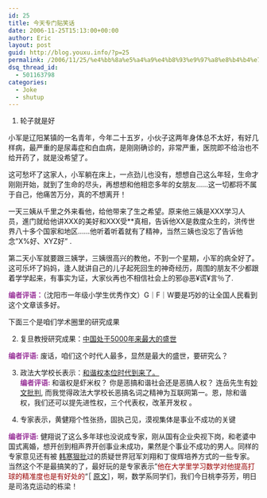 ```yaml
---
id: 25
title: 今天专门贴笑话
date: 2006-11-25T15:13:00+00:00
author: Eric
layout: post
guid: http://blog.youxu.info/?p=25
permalink: /2006/11/25/%e4%bb%8a%e5%a4%a9%e4%b8%93%e9%97%a8%e8%b4%b4%e7%ac%91%e8%af%9d/
dsq_thread_id:
  - 501163798
categories:
  - Joke
  - shutup
---
```

1. 轮子就是好
  
小军是辽阳某镇的一名青年，今年二十五岁，小伙子这两年身体总不太好，有好几样病，最严重的是尿毒症和白血病，是刚刚确诊的，非常严重，医院即不给治也不给开药了，就是没希望了。
  
这可愁坏了这家人，小军躺在床上，一点劲儿也没有，想想自己这么年轻，生命才刚刚开始，就到了生命的尽头，再想想和他相恋多年的女朋友……这一切都将不属于自己，他痛苦万分，真的不想离开！
  
一天三姨从千里之外来看他，给他带来了生之希望。原来他三姨是XXX学习人员，進门就给他讲XXX的美好和XXX受**真相，告诉他XX是救度众生的，洪传世界八十多个国家和地区……他听着听着就有了精神，当然三姨也没忘了告诉他念&#8221;X%好、XYZ好&#8221; .
  
第二天小军就要跟三姨学，三姨很高兴的教他，不到一个星期，小军的病全好了。这可乐坏了妈妈，逢人就讲自己的儿子起死回生的神奇经历，周围的朋友不少都跟着学学起来，有事实为证，大家伙再也不相信社会上的邪@恶¥谎¥言％了.
  
 <span style="font-weight: bold; color: #993399">编者评语：</span>（沈阳市一年级小学生优秀作文）G｜F｜W要是巧妙的让全国人民看到这个文章该多好。

下面三个是咱们学术圈里的研究成果

2. 复旦教授研究成果：[中国处于5000年来最大的盛世](http://news.163.com/06/1126/01/30QOBQVB000121EP.html)
  
 <span style="color: #993399; font-weight: bold">编者评语:</span> 废话，咱们这个时代人最多，显然是最大的盛世，要研究么？

3. <span></span><span id="Zoom">政法大学校长表示：<a href="http://news.xinhuanet.com/comments/2006-11/17/content_5340854.htm">和谐权本位时代到来了。</a><br /> </span> <span style="font-weight: bold; color: #993399">编者评语: </span>和谐权是虾米权？ 你是恶搞和谐社会还是恶搞人权？ 连岳先生有[妙文批判](http://lianyeah.blog.com/1286748/), 而我觉得政法大学校长恶搞名词之精神为互联网第一。恩，除和谐权，我们还可以提<span></span><span id="Zoom">先进性权，</span><span></span><span id="Zoom">三个代表权，改革开发权 </span>。

4. 专家表示，黄健翔个性张扬，固执己见，漠视集体是事业不成功的关键
  
<span style="font-weight: bold; color: #993399">编者评语:</span> <span style="color: #993399"></span>健翔说了这么多年球也没说成专家，刚从国有企业央视下岗，和老婆中国式离婚，想开创到相声界开创事业未成功，果然是个事业不成功的男人。同样的专家意见还有被 [韩寒狠批](http://blog.sina.com.cn/u/4701280b010005x3)过的质疑世界冠军刘翔和丁俊辉培养方式的一些专家。当然这个不是最搞笑的了，最好玩的是专家表示&#8221;<span style="color: #990000" class="article">他在大学里学习数学对他提高打球的精准度也是有好处的</span>&#8220;［ [原文](http://www.jfdaily.com.cn/gb/node2/node17/node38/node74613/node74628/userobject1ai1176123.html)］，啊，数学系同学们，我们今日桃李芬芳，明日是司洛克运动的栋梁！